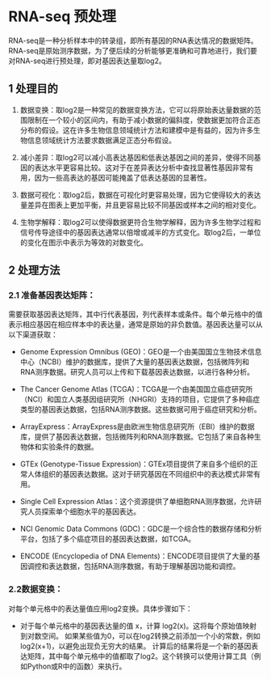 #  RNA-seq 预处理
RNA-seq是一种分析样本中的转录组，即所有基因的RNA表达情况的数据矩阵。RNA-seq是原始测序数据，为了便后续的分析能够更准确和可靠地进行，我们要对RNA-seq进行预处理，即对基因表达量取log2。

## 1 处理目的

1. 数据变换：取log2是一种常见的数据变换方法，它可以将原始表达量数据的范围限制在一个较小的区间内，有助于减小数据的偏斜度，使数据更加符合正态分布的假设。这在许多生物信息领域统计方法和建模中是有益的，因为许多生物信息领域统计方法要求数据满足正态分布假设。

2. 减小差异：取log2可以减小高表达基因和低表达基因之间的差异，使得不同基因的表达水平更容易比较。这对于在差异表达分析中查找显著性基因非常有用，因为一些高表达的基因可能掩盖了低表达基因的显著性。

3. 数据可视化：取log2后，数据在可视化时更容易处理，因为它使得较大的表达量差异在图表上更加平衡，并且更容易比较不同基因或样本之间的相对变化。

4. 生物学解释：取log2可以使得数据更符合生物学解释，因为许多生物学过程和信号传导途径中的基因表达通常以倍增或减半的方式变化。取log2后，一单位的变化在图示中表示为等效的对数变化。

## 2 处理方法

### 2.1 准备基因表达矩阵： 
需要获取基因表达矩阵，其中行代表基因，列代表样本或条件。每个单元格中的值表示相应基因在相应样本中的表达量，通常是原始的非负数值。基因表达量可以从以下渠道获取：
* Genome Expression Omnibus (GEO)：GEO是一个由美国国立生物技术信息中心（NCBI）维护的数据库，提供了大量的基因表达数据，包括微阵列和RNA测序数据。研究人员可以上传和下载基因表达数据，以进行各种分析。

* The Cancer Genome Atlas (TCGA)：TCGA是一个由美国国立癌症研究所（NCI）和国立人类基因组研究所（NHGRI）支持的项目，它提供了多种癌症类型的基因表达数据，包括RNA测序数据。这些数据可用于癌症研究和分析。

* ArrayExpress：ArrayExpress是由欧洲生物信息研究所（EBI）维护的数据库，提供了基因表达数据，包括微阵列和RNA测序数据。它包括了来自各种生物体和实验条件的数据。

* GTEx (Genotype-Tissue Expression)：GTEx项目提供了来自多个组织的正常人体组织的基因表达数据。这对于研究基因在不同组织中的表达模式非常有用。

* Single Cell Expression Atlas：这个资源提供了单细胞RNA测序数据，允许研究人员探索单个细胞水平的基因表达。

* NCI Genomic Data Commons (GDC)：GDC是一个综合性的数据存储和分析平台，包括了多个癌症项目的基因表达数据，如TCGA。

* ENCODE (Encyclopedia of DNA Elements)：ENCODE项目提供了大量的基因调控和表达数据，包括RNA测序数据，有助于理解基因功能和调控。

### 2.2数据变换： 
对每个单元格中的表达量值应用log2变换。具体步骤如下：

* 对于每个单元格中的基因表达量的值 x，计算 log2(x)。这将每个原始值映射到对数空间。 
如果某些值为0，可以在log2转换之前添加一个小的常数，例如log2(x+1)，以避免出现负无穷大的结果。
计算后的结果将是一个新的基因表达矩阵，其中每个单元格中的值都取了log2。这个转换可以使用计算工具（例如Python或R中的函数）来执行。

